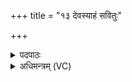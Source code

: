 +++
title = "१३ देवस्याहं सवितुः"

+++
<details><summary>पदपाठः</summary>

दे॒वस्य॑। अ॒हम्। स॒वि॒तुः। स॒वे। स॒त्यप्र॑सव॒ इति॑ स॒त्यऽप्र॑सवः। बृह॒स्पतेः॑। वा॒ज॒जित॒ इति॑ वाज॒ऽजितः॑। वाज॑म्। जे॒ष॒म्। वाजि॑नः। वा॒ज॒जित॒ इति॑ वाज॒ऽजितः॑। अध्व॑नः। स्क॒भ्नु॒वन्तः॑। योज॑नाः। मिमा॑नाः। काष्ठा॑म्। ग॒च्छ॒त॒। १३।
</details>

<details><summary>अधिमन्त्रम् (VC)</summary>

- सविता देवता
- बृहस्पतिर्ऋषिः
- निचृद् अति जगती
- निषादः
</details>